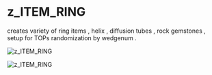 # z_ITEM_RING

creates variety of ring items , helix , diffusion tubes , rock gemstones ,  setup for TOPs randomization by wedgenum .

![z_ITEM_RING](https://raw.githubusercontent.com/CorvaeOboro/zenv/master/hip/z_ITEM_RING/item_ring_procgen.jpg?raw=true "z_ITEM_RING")

![z_ITEM_RING](https://raw.githubusercontent.com/CorvaeOboro/zenv/master/hip/z_ITEM_RING/item_ring_pdgA_comp.jpg?raw=true "z_ITEM_RING")